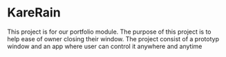# KareRain
This project is for our portfolio module. The purpose of this project is to help ease of owner closing their window. 
The project consist of a prototyp window and an app where user can control it anywhere and anytime
